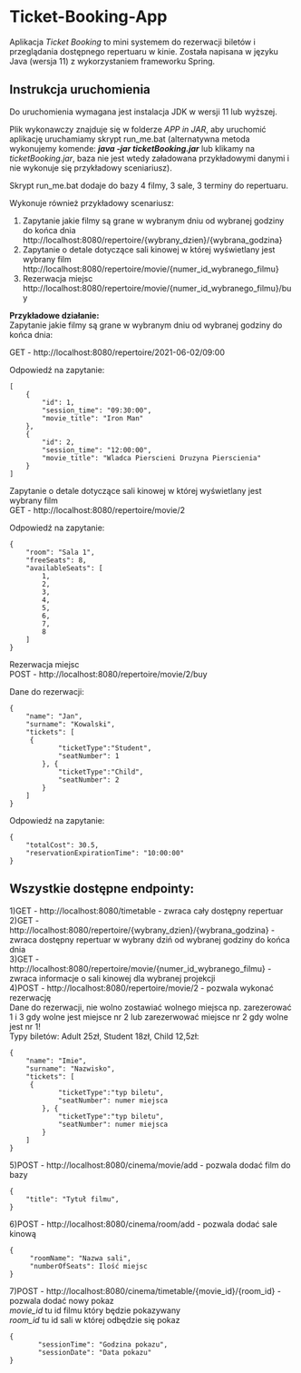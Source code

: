 # Ticket-Booking-App
Aplikacja _Ticket Booking_ to mini systemem do rezerwacji biletów i przeglądania dostępnego repertuaru w kinie.
Została napisana w języku Java (wersja 11) z wykorzystaniem frameworku Spring.


## Instrukcja uruchomienia

Do uruchomienia wymagana jest instalacja JDK w wersji 11 lub wyższej.

Plik wykonawczy znajduje się w folderze _APP in JAR_, aby uruchomić aplikację uruchamiamy skrypt run_me.bat
(alternatywna metoda wykonujemy komende: _**java -jar ticketBooking.jar**_ lub klikamy na _ticketBooking.jar_, baza nie jest wtedy załadowana przykładowymi danymi i 
nie wykonuje się przykładowy sceniariusz).

Skrypt run_me.bat dodaje do bazy 4 filmy, 3 sale, 3 terminy do repertuaru.

Wykonuje również przykładowy scenariusz:

1) Zapytanie jakie filmy są grane w wybranym dniu od wybranej godziny do końca dnia\
http://localhost:8080/repertoire/{wybrany_dzien}/{wybrana_godzina} 
2) Zapytanie o detale dotyczące sali kinowej w której wyświetlany jest wybrany film\
http://localhost:8080/repertoire/movie/{numer_id_wybranego_filmu} 
3) Rezerwacja miejsc\
http://localhost:8080/repertoire/movie/{numer_id_wybranego_filmu}/buy 

**Przykładowe działanie:**\
Zapytanie jakie filmy są grane w wybranym dniu od wybranej godziny do końca dnia: 

GET - http://localhost:8080/repertoire/2021-06-02/09:00 

Odpowiedź na zapytanie:
```
[
    {
        "id": 1,
        "session_time": "09:30:00",
        "movie_title": "Iron Man"
    },
    {
        "id": 2,
        "session_time": "12:00:00",
        "movie_title": "Wladca Pierscieni Druzyna Pierscienia"
    }
]
```
Zapytanie o detale dotyczące sali kinowej w której wyświetlany jest wybrany film\
GET - http://localhost:8080/repertoire/movie/2

Odpowiedź na zapytanie:
```
{
    "room": "Sala 1",
    "freeSeats": 8,
    "availableSeats": [
        1,
        2,
        3,
        4,
        5,
        6,
        7,
        8
    ]
}
```
Rezerwacja miejsc\
POST - http://localhost:8080/repertoire/movie/2/buy

Dane do rezerwacji:
```
{
    "name": "Jan",
    "surname": "Kowalski",
    "tickets": [
     {
            "ticketType":"Student",
            "seatNumber": 1
        }, {
            "ticketType":"Child",
            "seatNumber": 2
        }
    ]
}
```
Odpowiedź na zapytanie:
```
{
    "totalCost": 30.5,
    "reservationExpirationTime": "10:00:00"
}
```

## Wszystkie dostępne endpointy:

1)GET - http://localhost:8080/timetable - zwraca cały dostępny repertuar\
2)GET - http://localhost:8080/repertoire/{wybrany_dzien}/{wybrana_godzina} - zwraca dostępny repertuar w wybrany dziń od wybranej godziny do końca dnia\
3)GET - http://localhost:8080/repertoire/movie/{numer_id_wybranego_filmu} - zwraca informacje o sali kinowej dla wybranej projekcji\
4)POST - http://localhost:8080/repertoire/movie/2 - pozwala wykonać rezerwację\
Dane do rezerwacji, nie wolno zostawiać wolnego miejsca np. zarezerować 1 i 3 gdy wolne jest miejsce nr 2 lub zarezerwować miejsce nr 2 gdy wolne jest nr 1!\
Typy biletów: Adult 25zł, Student 18zł, Child 12,5zł:
```
{
    "name": "Imie",
    "surname": "Nazwisko",
    "tickets": [
     {
            "ticketType":"typ biletu",
            "seatNumber": numer miejsca
        }, {
            "ticketType":"typ biletu",
            "seatNumber": numer miejsca
        }
    ]
}
```
5)POST - http://localhost:8080/cinema/movie/add - pozwala dodać film do bazy
```
{
    "title": "Tytuł filmu",
}
```
6)POST - http://localhost:8080/cinema/room/add - pozwala dodać sale kinową
```
{
     "roomName": "Nazwa sali",
     "numberOfSeats": Ilość miejsc
}
```
7)POST - http://localhost:8080/cinema/timetable/{movie_id}/{room_id} - pozwala dodać nowy pokaz\
_movie_id_ tu id filmu który będzie pokazywany\
_room_id_ tu id sali w której odbędzie się pokaz
```
{
       "sessionTime": "Godzina pokazu",
       "sessionDate": "Data pokazu"
}
```

